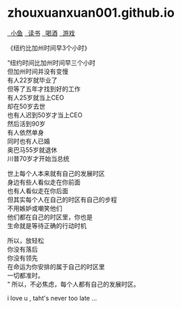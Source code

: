 # zhouxuanxuan001.github.io 

<!DOCTYPE html>
<html lang="en">
<head>
  <meta charset="UTF-8">
  <meta name="viewport" content="width=device-width, initial-scale=1.0">
  <meta http-equiv="X-UA-Compatible" content="ie=edge">
  <title>基础流程图</title>
  <link rel="stylesheet" href="/build/base.css"/>
</head>
<body>
<div id="mountNode"></div>
<script src="./assets/react-16.4.0/react.production.min.js"></script>
<script src="./assets/react-16.4.0/react-dom.production.min.js"></script>
<script src="/build/base.js"></script>
</body>
</html>



<div id="minimap"></div>       <!-- 缩略图 DOM 结构规约参考 Minimap API -->
<div id="toolbar"></div>       <!-- 工具栏 DOM 结构规约参考 Toolbar API --> 
<div id="itempannel"></div>    <!-- 元素面板栏 DOM 结构规约参考 Itempannel API -->
<div id="detailpannel"></div>  <!-- 详情面板栏 DOM 结构规约参考 Detailpannel API -->
<div id="contextmenu"></div>   <!-- 右键菜单栏 DOM 结构规约参考 Contextmenu API -->
<div id="page"></div>          <!-- 参考 Flow、Mind API -->

<div class="list-group">
  <a class="list-group-item" href="#"><i class="fa fa-home fa-fw"></i>&nbsp; 小鱼</a>
  <a class="list-group-item" href="#"><i class="fa fa-book fa-fw"></i>&nbsp; 读书</a>
  <a class="list-group-item" href="#"><i class="fa fa-pencil fa-fw"></i>&nbsp; 喝酒</a>
  <a class="list-group-item" href="#"><i class="fa fa-cog fa-fw"></i>&nbsp; 游戏</a>
</div>

《纽约比加州时间早3个小时》

“纽约时间比加州时间早三个小时 <br/>
   但加州时间并没有变慢 <br/>
   有人22岁就毕业了 <br/>
   但等了五年才找到好的工作 <br/>
   有人25岁就当上CEO <br/>
   却在50岁去世 <br/>
   也有人迟到50岁才当上CEO <br/>
   然后活到90岁<br/>
   有人依然单身<br/>
   同时也有人已婚<br/>
   奥巴马55岁就退休<br/>
   川普70岁才开始当总统<br/>
   
   世上每个人本来就有自己的发展时区<br/>
   身边有些人看似走在你前面<br/>
   也有人看似走在你后面<br/>
   但其实每个人在自己的时区有自己的步程<br/>
   不用嫉妒或嘲笑他们<br/>
   他们都在自己的时区里，你也是<br/>
   生命就是等待正确的行动时机<br/>
   
   所以，放轻松<br/>
   你没有落后<br/>
   你没有领先<br/>
   在命运为你安排的属于自己的时区里<br/>
   一切都准时。<br/>”
   所以，不必焦虑，每个人都有自己的发展时区。<br/>
   
   i love u , taht's never too late ...
